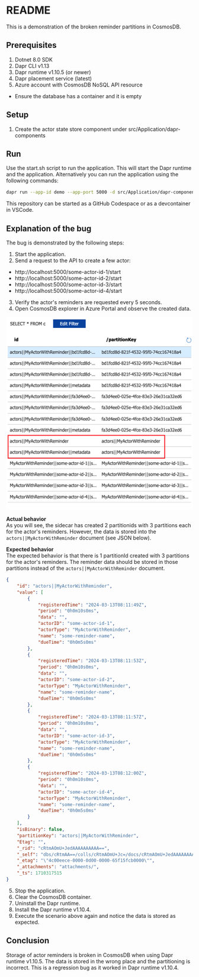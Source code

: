 # README
This is a demonstration of the broken reminder partitions in CosmosDB.

## Prerequisites
1. Dotnet 8.0 SDK
2. Dapr CLI v1.13
3. Dapr runtime v1.10.5 (or newer)
4. Dapr placement service (latest)
5. Azure account with CosmosDB NoSQL API resource
  - Ensure the database has a container and it is empty

## Setup
1. Create the actor state store component under src/Application/dapr-components

## Run
Use the start.sh script to run the application. This will start the Dapr runtime and the application. Alternatively you can run the application using the following commands:

```bash
dapr run --app-id demo --app-port 5000 -d src/Application/dapr-components -- dotnet run --project src/Application/Application.csproj
```

This repository can be started as a GitHub Codespace or as a devcontainer in VSCode.

## Explanation of the bug
The bug is demonstrated by the following steps:

1. Start the application.
2. Send a request to the API to create a few actor:
  - http://localhost:5000/some-actor-id-1/start
  - http://localhost:5000/some-actor-id-2/start
  - http://localhost:5000/some-actor-id-3/start
  - http://localhost:5000/some-actor-id-4/start
3. Verify the actor's reminders are requested every 5 seconds.
4. Open CosmosDB explorer in Azure Portal and observe the created data.

![CosmosDB data](./images/actor-data-1.png)

**Actual behavior**<br/>
As you will see, the sidecar has created 2 partitionids with 3 partitions each for the actor's reminders. However, the data is stored into the `actors||MyActorWithReminder` document (see JSON below).

**Expected behavior**<br/>
The expected behavior is that there is 1 partitionId created with 3 partitions for the actor's reminders. The reminder data should be stored in those partitions instead of the `actors||MyActorWithReminder` document.

```json
{
    "id": "actors||MyActorWithReminder",
    "value": [
        {
            "registeredTime": "2024-03-13T08:11:49Z",
            "period": "0h0m10s0ms",
            "data": "",
            "actorID": "some-actor-id-1",
            "actorType": "MyActorWithReminder",
            "name": "some-reminder-name",
            "dueTime": "0h0m5s0ms"
        },
        {
            "registeredTime": "2024-03-13T08:11:53Z",
            "period": "0h0m10s0ms",
            "data": "",
            "actorID": "some-actor-id-2",
            "actorType": "MyActorWithReminder",
            "name": "some-reminder-name",
            "dueTime": "0h0m5s0ms"
        },
        {
            "registeredTime": "2024-03-13T08:11:57Z",
            "period": "0h0m10s0ms",
            "data": "",
            "actorID": "some-actor-id-3",
            "actorType": "MyActorWithReminder",
            "name": "some-reminder-name",
            "dueTime": "0h0m5s0ms"
        },
        {
            "registeredTime": "2024-03-13T08:12:00Z",
            "period": "0h0m10s0ms",
            "data": "",
            "actorID": "some-actor-id-4",
            "actorType": "MyActorWithReminder",
            "name": "some-reminder-name",
            "dueTime": "0h0m5s0ms"
        }
    ],
    "isBinary": false,
    "partitionKey": "actors||MyActorWithReminder",
    "Etag": "",
    "_rid": "cRtmAOmU+JedAAAAAAAAAA==",
    "_self": "dbs/cRtmAA==/colls/cRtmAOmU+Jc=/docs/cRtmAOmU+JedAAAAAAAAAA==/",
    "_etag": "\"4c00eece-0000-0d00-0000-65f15fcb0000\"",
    "_attachments": "attachments/",
    "_ts": 1710317515
}
```

5. Stop the application.
6. Clear the CosmosDB container.
7. Uninstall the Dapr runtime.
8. Install the Dapr runtime v1.10.4.
9. Execute the scenario above again and notice the data is stored as expected.

## Conclusion
Storage of actor reminders is broken in CosmosDB when using Dapr runtime v1.10.5. The data is stored in the wrong place and the partitioning is incorrect. This is a regression bug as it worked in Dapr runtime v1.10.4.